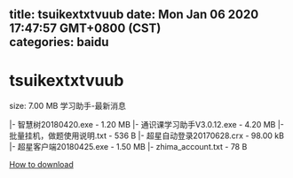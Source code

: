 
title: tsuikextxtvuub
date: Mon Jan 06 2020 17:47:57 GMT+0800 (CST)    
categories: baidu
---

# tsuikextxtvuub
size: 7.00 MB
 学习助手-最新消息
 
|- 智慧树20180420.exe - 1.20 MB
|- 通识课学习助手V3.0.12.exe - 4.20 MB
|- 批量挂机，做题使用说明.txt - 536 B
|- 超星自动登录20170628.crx - 98.00 kB
|- 超星客户端20180425.exe - 1.50 MB
|- zhima_account.txt - 78 B

[How to download](https://bpcam.bemobtrk.com/go/2ceec3aa-1ca2-46d6-b9ff-aaa5c184517c?jno=3966)